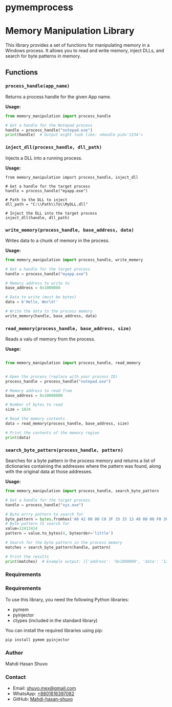 # pymemprocess
# Memory Manipulation Library

This library provides a set of functions for manipulating memory in a Windows process. It allows you to read and write memory, inject DLLs, and search for byte patterns in memory.

## Functions

### `process_handle(app_name)`

Returns a process handle for the given App name.

**Usage:**
```python
from memory_manipulation import process_handle

# Get a handle for the Notepad process
handle = process_handle("notepad.exe")
print(handle)  # Output might look like: <Handle pid='1234'>
```
### `inject_dll(process_handle, dll_path)`

Injects a DLL into a running process.

**Usage:**
```
from memory_manipulation import process_handle, inject_dll

# Get a handle for the target process
handle = process_handle("myapp.exe")

# Path to the DLL to inject
dll_path = "C:\\Path\\To\\MyDLL.dll"

# Inject the DLL into the target process
inject_dll(handle, dll_path)
```

### `write_memory(process_handle, base_address, data) `
Writes data to a chunk of memory in the process.

**Usage:**
```python
from memory_manipulation import process_handle, write_memory

# Get a handle for the target process
handle = process_handle("myapp.exe")

# Memory address to write to
base_address = 0x1000000

# Data to write (must be bytes)
data = b'Hello, World!'

# Write the data to the process memory
write_memory(handle, base_address, data)
```


### `read_memory(process_handle, base_address, size)`
Reads a valu of memory from the process.

**Usage:**
```python

from memory_manipulation import process_handle, read_memory


# Open the process (replace with your process ID)
process_handle = process_handle("notepad.exe")

# Memory address to read from
base_address = 0x10000000

# Number of bytes to read
size = 1024

# Read the memory contents
data = read_memory(process_handle, base_address, size)

# Print the contents of the memory region
print(data)

```
### `search_byte_pattern(process_handle, pattern) `
Searches for a byte pattern in the process memory and returns a list of dictionaries containing the addresses where the pattern was found, along with the original data at those addresses.

**Usage:**
```python
from memory_manipulation import process_handle, search_byte_pattern

# Get a handle for the target process
handle = process_handle("xyz.exe")

# Byte arrry pattern to search for
byte_pattern = bytes.fromhex('A0 42 00 00 C0 3F 33 33 13 40 00 00 F0 3F 00')
# Byte pattern to search for
value=12413414
pattern = value.to_bytes(4, byteorder='little')

# Search for the byte pattern in the process memory
matches = search_byte_pattern(handle, pattern)

# Print the results
print(matches)  # Example output: [{'address': '0x1000000', 'data': '12345678'}, {'address': '0x2000000', 'data': '12345678'}]
```




### Requirements
<h3>Requirements</h3> <p>To use this library, you need the following Python libraries:</p> <ul> <li>pymem</li> <li>pyinjector</li> <li>ctypes (included in the standard library)</li> </ul> <p>You can install the required libraries using pip:</p> <pre><code>pip install pymem pyinjector</code></pre> 
<h3>Author</h3>
<p>Mahdi Hasan Shuvo</p>
<h3>Contact</h3>
<ul>
  <li>Email: <a href="mailto:shuvo.mex@gmail.com">shuvo.mex@gmail.com</a></li>
  <li>WhatsApp: <a href="https://wa.me/+8801616397082">+8801616397082</a></li>
  <li>GitHub: <a href="https://github.com/Mahdi-hasan-shuvo">Mahdi-hasan-shuvo</a></li>
</ul>

